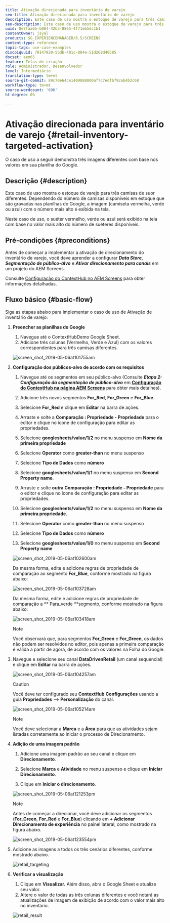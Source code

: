 ```yaml
---
title: Ativação direcionada para inventário de varejo
seo-title: Ativação direcionada para inventário de varejo
description: Este caso de uso mostra o estoque de varejo para três camisas de suor diferentes. Dependendo do número de camisas disponíveis em estoque que são gravadas nas planilhas do Google, a imagem (camiseta vermelha, verde ou azul) com o número mais alto é exibida na tela.
seo-description: Este caso de uso mostra o estoque de varejo para três camisas de suor diferentes. Dependendo do número de camisas disponíveis em estoque que são gravadas nas planilhas do Google, a imagem (camiseta vermelha, verde ou azul) com o número mais alto é exibida na tela.
uuid: 8e7faa65-b004-42b3-8865-4f71eb5dc1b1
contentOwner: jsyal
products: SG_EXPERIENCEMANAGER/6.5/SCREENS
content-type: reference
topic-tags: use-case-examples
discoiquuid: 70147920-5bdb-401c-884e-51d268d40585
docset: aem65
feature: Telas de criação
role: Administrador, Desenvolvedor
level: Intermediário
translation-type: tm+mt
source-git-commit: 89c70e64ce1409888800af7c7edfbf92ab4b2c68
workflow-type: tm+mt
source-wordcount: '696'
ht-degree: 0%

---
```



# Ativação direcionada para inventário de varejo {#retail-inventory-targeted-activation}

O caso de uso a seguir demonstra três imagens diferentes com base nos valores em sua planilha do Google.

## Descrição {#description}

Este caso de uso mostra o estoque de varejo para três camisas de suor diferentes. Dependendo do número de camisas disponíveis em estoque que são gravadas nas planilhas do Google, a imagem (camiseta vermelha, verde ou azul) com o número mais alto é exibida na tela.

Neste caso de uso, o suéter vermelho, verde ou azul será exibido na tela com base no valor mais alto do número de suéteres disponíveis.

## Pré-condições {#preconditions}

Antes de começar a implementar a ativação de direcionamento do inventário de varejo, você deve aprender a configurar ***Data Store***, ***Segmentação de público-alvo*** e ***Ativar direcionamento para canais*** em um projeto do AEM Screens.

Consulte [Configuração do ContextHub no AEM Screens](configuring-context-hub.md) para obter informações detalhadas.

## Fluxo básico {#basic-flow}

Siga as etapas abaixo para implementar o caso de uso de Ativação de inventário de varejo:

1. **Preencher as planilhas do Google**

   1. Navegue até o ContextHubDemo Google Sheet.
   1. Adicione três colunas (Vermelho, Verde e Azul) com os valores correspondentes para três camisas diferentes.

   ![screen_shot_2019-05-06at101755am](assets/screen_shot_2019-05-06at101755am.png)

1. **Configuração dos públicos-alvo de acordo com os requisitos**

   1. Navegue até os segmentos em seu público-alvo (Consulte ***Etapa 2: Configuração da segmentação de público-alvo*** em **[Configuração do ContextHub na página AEM Screens](configuring-context-hub.md)** para obter mais detalhes).

   1. Adicione três novos segmentos **For_Red**, **For_Green** e **For_Blue**.

   1. Selecione **For_Red** e clique em **Editar** na barra de ações.

   1. Arraste e solte a **Comparação : Propriedade - Propriedade** para o editor e clique no ícone de configuração para editar as propriedades.
   1. Selecione **googlesheets/value/1/2** no menu suspenso em **Nome da primeira propriedade**

   1. Selecione **Operator** como **greater-than** no menu suspenso

   1. Selecione **Tipo de Dados** como **número**

   1. Selecione **googlesheets/value/1/1** no menu suspenso em **Second Property name**.

   1. Arraste e solte **outra Comparação : Propriedade - Propriedade** para o editor e clique no ícone de configuração para editar as propriedades.
   1. Selecione **googlesheets/value/1/2** no menu suspenso em **Nome da primeira propriedade**.

   1. Selecione **Operator** como **greater-than** no menu suspenso

   1. Selecione **Tipo de Dados** como **número**

   1. Selecione **googlesheets/value/1/0** no menu suspenso em **Second Property name**

   ![screen_shot_2019-05-06at102600am](assets/screen_shot_2019-05-06at102600am.png)

   Da mesma forma, edite e adicione regras de propriedade de comparação ao segmento **For_Blue**, conforme mostrado na figura abaixo:

   ![screen_shot_2019-05-06at103728am](assets/screen_shot_2019-05-06at103728am.png)

   Da mesma forma, edite e adicione regras de propriedade de comparação a ** Para_verde **segmento, conforme mostrado na figura abaixo:

   ![screen_shot_2019-05-06at103418am](assets/screen_shot_2019-05-06at103418am.png)

   >[!NOTE]
   >
   >Você observará que, para segmentos **For_Green** e **For_Green**, os dados não podem ser resolvidos no editor, pois apenas a primeira comparação é válida a partir de agora, de acordo com os valores na Folha do Google.

1. Navegue e selecione seu canal **DataDrivenRetail** (um canal sequencial) e clique em **Editar** na barra de ações.

   ![screen_shot_2019-05-06at104257am](assets/screen_shot_2019-05-06at104257am.png)

   >[!CAUTION]
   >
   >Você deve ter configurado seu **ContextHub** **Configurações** usando a guia **Propriedades** —> **Personalização** do canal.

   ![screen_shot_2019-05-06at105214am](assets/screen_shot_2019-05-06at105214am.png)

   >[!NOTE]
   Você deve selecionar a **Marca** e a **Área** para que as atividades sejam listadas corretamente ao iniciar o processo de Direcionamento.

1. **Adição de uma imagem padrão**

   1. Adicione uma imagem padrão ao seu canal e clique em **Direcionamento**.
   1. Selecione **Marca** e **Atividade** no menu suspenso e clique em **Iniciar Direcionamento**.

   1. Clique em **Iniciar o direcionamento**.

   ![screen_shot_2019-05-06at121253pm](assets/screen_shot_2019-05-06at121253pm.png)

   >[!NOTE]
   Antes de começar a direcionar, você deve adicionar os segmentos (**For_Green**, **For_Red** e **For_Blue**) clicando em **+ Adicionar Direcionamento de experiência** no painel lateral, como mostrado na figura abaixo.

   ![screen_shot_2019-05-06at123554pm](assets/screen_shot_2019-05-06at123554pm.png)

1. Adicione as imagens a todos os três cenários diferentes, conforme mostrado abaixo.

   ![retail_targeting](assets/retail_targeting.gif)

1. **Verificar a visualização**

   1. Clique em **Visualizar.** Além disso, abra o Google Sheet e atualize seu valor.
   1. Altere o valor de todas as três colunas diferentes e você notará as atualizações de imagem de exibição de acordo com o valor mais alto no inventário.

   ![retail_result](assets/retail_result.gif)

